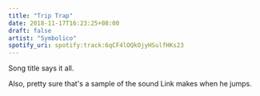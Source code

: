 ```yaml
---
title: "Trip Trap"
date: 2018-11-17T16:23:25+08:00
draft: false
artist: "Symbolico"
spotify_uri: spotify:track:6qCF4lOQkOjyHSulfHKs23
---
```

Song title says it all.

Also, pretty sure that's a sample of the sound Link makes when he jumps.
